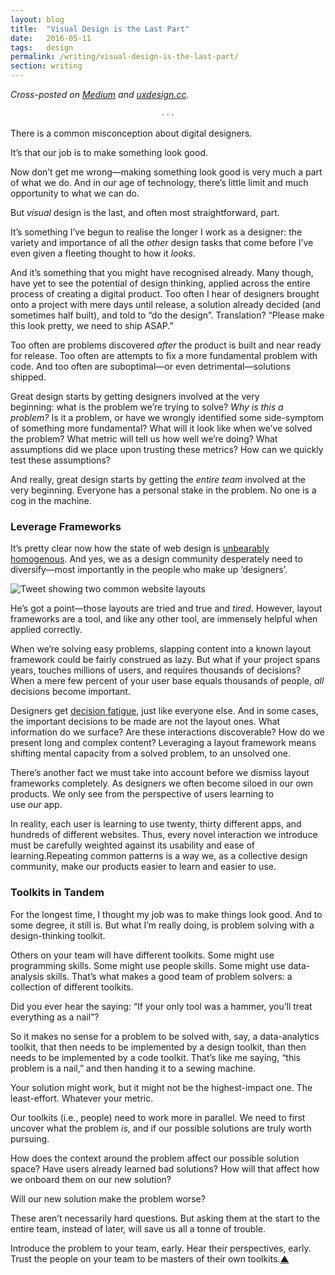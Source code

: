 ```yaml
---
layout: blog
title:  "Visual Design is the Last Part"
date:   2016-05-11
tags:   design
permalink: /writing/visual-design-is-the-last-part/
section: writing
---
```


*Cross-posted on [Medium](https://uxdesign.cc/visual-design-is-the-last-part-a20a197fc4af) and [uxdesign.cc](https://uxdesign.cc/visual-design-is-the-last-part-a20a197fc4af).*

<p style="text-align: center;">&#8729; &#8729; &#8729;</p>

There is a common misconception about digital designers.

It’s that our job is to make something look good.

Now don’t get me wrong—making something look good is very much a part of what we do. And in our age of technology, there’s little limit and much opportunity to what we can do.

But _visual_ design is the last, and often most straightforward, part.

It’s something I’ve begun to realise the longer I work as a designer: the variety and importance of all the _other_ design tasks that come before I’ve even given a fleeting thought to how it _looks_.

And it’s something that you might have recognised already. Many though, have yet to see the potential of design thinking, applied across the entire process of creating a digital product. Too often I hear of designers brought onto a project with mere days until release, a solution already decided (and sometimes half built), and told to “do the design”. Translation? “Please make this look pretty, we need to ship ASAP.”

Too often are problems discovered _after_ the product is built and near ready for release. Too often are attempts to fix a more fundamental problem with code. And too often are suboptimal—or even detrimental—solutions shipped.

Great design starts by getting designers involved at the very beginning: what is the problem we’re trying to solve? _Why is this a problem?_ Is it a problem, or have we wrongly identified some side-symptom of something more fundamental? What will it look like when we’ve solved the problem? What metric will tell us how well we’re doing? What assumptions did we place upon trusting these metrics? How can we quickly test these assumptions?

And really, great design starts by getting the _entire team_ involved at the very beginning. Everyone has a personal stake in the problem. No one is a cog in the machine.

### Leverage Frameworks

It’s pretty clear now how the state of web design is [unbearably homogenous](https://medium.com/@morgane/the-unbearable-homogeneity-of-design-fe1a44d48f3d). And yes, we as a design community desperately need to diversify—most importantly in the people who make up ‘designers’.

![Tweet showing two common website layouts](https://cdn-images-1.medium.com/max/1600/1*DhF-m-SgLsd_2RuhNPbD0g.png)

He’s got a point—those layouts are tried and true and _tired_. However, layout frameworks are a tool, and like any other tool, are immensely helpful when applied correctly.

When we’re solving easy problems, slapping content into a known layout framework could be fairly construed as lazy. But what if your project spans years, touches millions of users, and requires thousands of decisions? When a mere few percent of your user base equals thousands of people, _all_ decisions become important.

Designers get [decision fatigue](https://en.wikipedia.org/wiki/Decision_fatigue), just like everyone else. And in some cases, the important decisions to be made are not the layout ones. What information do we surface? Are these interactions discoverable? How do we present long and complex content? Leveraging a layout framework means shifting mental capacity from a solved problem, to an unsolved one.

There’s another fact we must take into account before we dismiss layout frameworks completely. As designers we often become siloed in our own products. We only see from the perspective of users learning to use _our_ app.

In reality, each user is learning to use twenty, thirty different apps, and hundreds of different websites. Thus, every novel interaction we introduce must be carefully weighted against its usability and ease of learning.Repeating common patterns is a way we, as a collective design community, make our products easier to learn and easier to use.

### Toolkits in Tandem

For the longest time, I thought my job was to make things look good. And to some degree, it still is. But what I’m really doing, is problem solving with a design-thinking toolkit.

Others on your team will have different toolkits. Some might use programming skills. Some might use people skills. Some might use data-analysis skills. That’s what makes a good team of problem solvers: a collection of different toolkits.

Did you ever hear the saying: “If your only tool was a hammer, you’ll treat everything as a nail”?

So it makes no sense for a problem to be solved with, say, a data-analytics toolkit, that then needs to be implemented by a design toolkit, than then needs to be implemented by a code toolkit. That’s like me saying, “this problem is a nail,” and then handing it to a sewing machine.

Your solution might work, but it might not be the highest-impact one. The least-effort. Whatever your metric.

Our toolkits (i.e., people) need to work more in parallel. We need to first uncover what the problem _is_, and if our possible solutions are truly worth pursuing.

How does the context around the problem affect our possible solution space? Have users already learned bad solutions? How will that affect how we onboard them on our new solution?

Will our new solution make the problem worse?

These aren’t necessarily hard questions. But asking them at the start to the entire team, instead of later, will save us all a tonne of trouble.

Introduce the problem to your team, early. Hear their perspectives, early. Trust the people on your team to be masters of their own toolkits.[▲](#)
